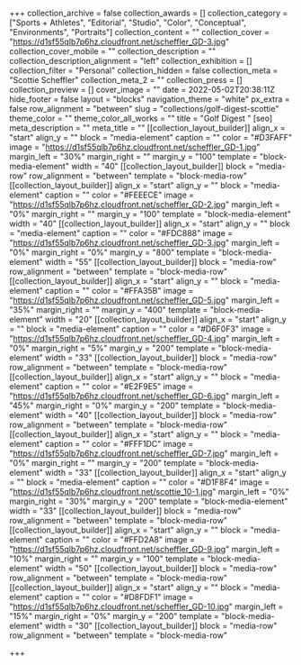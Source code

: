 +++
collection_archive = false
collection_awards = []
collection_category = ["Sports + Athletes", "Editorial", "Studio", "Color", "Conceptual", "Environments", "Portraits"]
collection_content = ""
collection_cover = "https://d1sf55qlb7p6hz.cloudfront.net/scheffler_GD-3.jpg"
collection_cover_mobile = ""
collection_description = ""
collection_description_alignment = "left"
collection_exhibition = []
collection_filter = "Personal"
collection_hidden = false
collection_meta = "Scottie Scheffler"
collection_meta_2 = ""
collection_press = []
collection_preview = []
cover_image = ""
date = 2022-05-02T20:38:11Z
hide_footer = false
layout = "blocks"
navigation_theme = "white"
px_extra = false
row_alignment = "between"
slug = "collections/golf-digest-scottie"
theme_color = ""
theme_color_all_works = ""
title = "Golf Digest "
[seo]
meta_description = ""
meta_title = ""
[[collection_layout_builder]]
align_x = "start"
align_y = ""
block = "media-element"
caption = ""
color = "#D3FAFF"
image = "https://d1sf55qlb7p6hz.cloudfront.net/scheffler_GD-1.jpg"
margin_left = "30%"
margin_right = ""
margin_y = "100"
template = "block-media-element"
width = "40"
[[collection_layout_builder]]
block = "media-row"
row_alignment = "between"
template = "block-media-row"
[[collection_layout_builder]]
align_x = "start"
align_y = ""
block = "media-element"
caption = ""
color = "#FEEECE"
image = "https://d1sf55qlb7p6hz.cloudfront.net/scheffler_GD-2.jpg"
margin_left = "0%"
margin_right = ""
margin_y = "100"
template = "block-media-element"
width = "40"
[[collection_layout_builder]]
align_x = "start"
align_y = ""
block = "media-element"
caption = ""
color = "#FDC888"
image = "https://d1sf55qlb7p6hz.cloudfront.net/scheffler_GD-3.jpg"
margin_left = "0%"
margin_right = "0%"
margin_y = "800"
template = "block-media-element"
width = "55"
[[collection_layout_builder]]
block = "media-row"
row_alignment = "between"
template = "block-media-row"
[[collection_layout_builder]]
align_x = "start"
align_y = ""
block = "media-element"
caption = ""
color = "#FFA35B"
image = "https://d1sf55qlb7p6hz.cloudfront.net/scheffler_GD-5.jpg"
margin_left = "35%"
margin_right = ""
margin_y = "400"
template = "block-media-element"
width = "20"
[[collection_layout_builder]]
align_x = "start"
align_y = ""
block = "media-element"
caption = ""
color = "#D6F0F3"
image = "https://d1sf55qlb7p6hz.cloudfront.net/scheffler_GD-4.jpg"
margin_left = "0%"
margin_right = "5%"
margin_y = "200"
template = "block-media-element"
width = "33"
[[collection_layout_builder]]
block = "media-row"
row_alignment = "between"
template = "block-media-row"
[[collection_layout_builder]]
align_x = "start"
align_y = ""
block = "media-element"
caption = ""
color = "#E2F9E5"
image = "https://d1sf55qlb7p6hz.cloudfront.net/scheffler_GD-6.jpg"
margin_left = "45%"
margin_right = "0%"
margin_y = "200"
template = "block-media-element"
width = "40"
[[collection_layout_builder]]
block = "media-row"
row_alignment = "between"
template = "block-media-row"
[[collection_layout_builder]]
align_x = "start"
align_y = ""
block = "media-element"
caption = ""
color = "#FFF1DC"
image = "https://d1sf55qlb7p6hz.cloudfront.net/scheffler_GD-7.jpg"
margin_left = "0%"
margin_right = ""
margin_y = "200"
template = "block-media-element"
width = "33"
[[collection_layout_builder]]
align_x = "start"
align_y = ""
block = "media-element"
caption = ""
color = "#D1F8F4"
image = "https://d1sf55qlb7p6hz.cloudfront.net/scottie_10-1.jpg"
margin_left = "0%"
margin_right = "30%"
margin_y = "200"
template = "block-media-element"
width = "33"
[[collection_layout_builder]]
block = "media-row"
row_alignment = "between"
template = "block-media-row"
[[collection_layout_builder]]
align_x = "start"
align_y = ""
block = "media-element"
caption = ""
color = "#FFD2A8"
image = "https://d1sf55qlb7p6hz.cloudfront.net/scheffler_GD-9.jpg"
margin_left = "10%"
margin_right = ""
margin_y = "100"
template = "block-media-element"
width = "50"
[[collection_layout_builder]]
block = "media-row"
row_alignment = "between"
template = "block-media-row"
[[collection_layout_builder]]
align_x = "start"
align_y = ""
block = "media-element"
caption = ""
color = "#D8FDF1"
image = "https://d1sf55qlb7p6hz.cloudfront.net/scheffler_GD-10.jpg"
margin_left = "15%"
margin_right = "0%"
margin_y = "200"
template = "block-media-element"
width = "30"
[[collection_layout_builder]]
block = "media-row"
row_alignment = "between"
template = "block-media-row"

+++
